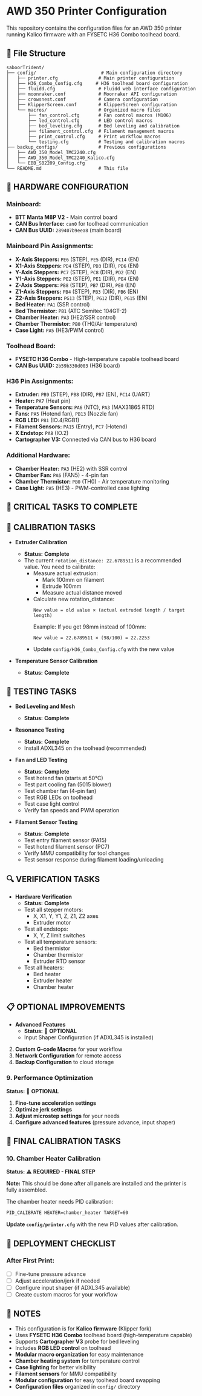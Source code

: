 # AWD 350 Printer Configuration

This repository contains the configuration files for an AWD 350 printer running Kalico firmware with an FYSETC H36 Combo toolhead board.

## 📁 File Structure

```
saboorTrident/
├── config/                        # Main configuration directory
│   ├── printer.cfg               # Main printer configuration
│   ├── H36_Combo_Config.cfg     # H36 toolhead board configuration
│   ├── fluidd.cfg                # Fluidd web interface configuration
│   ├── moonraker.conf            # Moonraker API configuration
│   ├── crowsnest.conf            # Camera configuration
│   ├── KlipperScreen.conf        # KlipperScreen configuration
│   └── macros/                   # Organized macro files
│       ├── fan_control.cfg       # Fan control macros (M106)
│       ├── led_control.cfg       # LED control macros
│       ├── bed_leveling.cfg      # Bed leveling and calibration
│       ├── filament_control.cfg  # Filament management macros
│       ├── print_control.cfg     # Print workflow macros
│       └── testing.cfg           # Testing and calibration macros
├── backup_configs/               # Previous configurations
│   ├── AWD_350_Model_TMC2240.cfg
│   ├── AWD_350_Model_TMC2240_Kalico.cfg
│   └── EBB_SB2209_Config.cfg
└── README.md                     # This file
```

## 🔧 **HARDWARE CONFIGURATION**

### **Mainboard:**
- **BTT Manta M8P V2** - Main control board
- **CAN Bus Interface:** `can0` for toolhead communication
- **CAN Bus UUID:** `289407b9eea8` (main board)

### **Mainboard Pin Assignments:**
- **X-Axis Steppers:** `PE6` (STEP), `PE5` (DIR), `PC14` (EN)
- **X1-Axis Steppers:** `PD4` (STEP), `PD3` (DIR), `PD6` (EN)
- **Y-Axis Steppers:** `PC7` (STEP), `PC8` (DIR), `PD2` (EN)
- **Y1-Axis Steppers:** `PE2` (STEP), `PE1` (DIR), `PE4` (EN)
- **Z-Axis Steppers:** `PB8` (STEP), `PB7` (DIR), `PE0` (EN)
- **Z1-Axis Steppers:** `PB4` (STEP), `PB3` (DIR), `PB6` (EN)
- **Z2-Axis Steppers:** `PG13` (STEP), `PG12` (DIR), `PG15` (EN)
- **Bed Heater:** `PA1` (SSR control)
- **Bed Thermistor:** `PB1` (ATC Semitec 104GT-2)
- **Chamber Heater:** `PA3` (HE2/SSR control)
- **Chamber Thermistor:** `PB0` (TH0/Air temperature)
- **Case Light:** `PA5` (HE3/PWM control)

### **Toolhead Board:**
- **FYSETC H36 Combo** - High-temperature capable toolhead board
- **CAN Bus UUID:** `2b59b330d003` (H36 board)

### **H36 Pin Assignments:**
- **Extruder:** `PB9` (STEP), `PB8` (DIR), `PB7` (EN), `PC14` (UART)
- **Heater:** `PA7` (Heat pin)
- **Temperature Sensors:** `PA6` (NTC), `PA3` (MAX31865 RTD)
- **Fans:** `PA5` (Hotend fan), `PB13` (Nozzle fan)
- **RGB LED:** `PB1` (IO.4/RGB1)
- **Filament Sensors:** `PA15` (Entry), `PC7` (Hotend)
- **X Endstop:** `PA8` (IO.2)
- **Cartographer V3:** Connected via CAN bus to H36 board

### **Additional Hardware:**
- **Chamber Heater:** `PA3` (HE2) with SSR control
- **Chamber Fan:** `PA6` (FAN5) - 4-pin fan
- **Chamber Thermistor:** `PB0` (TH0) - Air temperature monitoring
- **Case Light:** `PA5` (HE3) - PWM-controlled case lighting

## 🚨 **CRITICAL TASKS TO COMPLETE**

## 🔧 **CALIBRATION TASKS**

- **Extruder Calibration**
  - **Status:** **Complete**
  - The current `rotation_distance: 22.6789511` is a recommended value. You need to calibrate:
    - Measure actual extrusion:
      - Mark 100mm on filament
      - Extrude 100mm
      - Measure actual distance moved
    - Calculate new rotation_distance:
      ```
      New value = old value × (actual extruded length / target length)
      ```
      Example: If you get 98mm instead of 100mm:
      ```
      New value = 22.6789511 × (98/100) = 22.2253
      ```
    - Update `config/H36_Combo_Config.cfg` with the new value

- **Temperature Sensor Calibration**
  - **Status:**  **Complete**

## 🧪 **TESTING TASKS**

- **Bed Leveling and Mesh**
  - **Status:** **Complete**

- **Resonance Testing**
  - **Status:** **Complete**
  - Install ADXL345 on the toolhead (recommended)

- **Fan and LED Testing**
  - **Status:** **Complete**
  - Test hotend fan (starts at 50°C)
  - Test part cooling fan (5015 blower)
  - Test chamber fan (4-pin fan)
  - Test RGB LEDs on toolhead
  - Test case light control
  - Verify fan speeds and PWM operation

- **Filament Sensor Testing**
  - **Status:** **Complete**
  - Test entry filament sensor (PA15)
  - Test hotend filament sensor (PC7)
  - Verify MMU compatibility for tool changes
  - Test sensor response during filament loading/unloading

## 🔍 **VERIFICATION TASKS**

- **Hardware Verification**
  - **Status:** **Complete**
  - Test all stepper motors:
    - X, X1, Y, Y1, Z, Z1, Z2 axes
    - Extruder motor
  - Test all endstops:
    - X, Y, Z limit switches
  - Test all temperature sensors:
    - Bed thermistor
    - Chamber thermistor
    - Extruder RTD sensor
  - Test all heaters:
    - Bed heater
    - Extruder heater
    - Chamber heater

## 📋 **OPTIONAL IMPROVEMENTS**

- **Advanced Features**
  - **Status:** 🔄 **OPTIONAL**
  - Input Shaper Configuration (if ADXL345 is installed)
2. **Custom G-code Macros** for your workflow
3. **Network Configuration** for remote access
4. **Backup Configuration** to cloud storage

### 9. **Performance Optimization**
**Status:** 🔄 **OPTIONAL**

1. **Fine-tune acceleration settings**
2. **Optimize jerk settings**
3. **Adjust microstep settings** for your needs
4. **Configure advanced features** (pressure advance, input shaper)

## 🔧 **FINAL CALIBRATION TASKS**

### 10. **Chamber Heater Calibration**
**Status:** ⚠️ **REQUIRED - FINAL STEP**

**Note:** This should be done after all panels are installed and the printer is fully assembled.

The chamber heater needs PID calibration:

```bash
PID_CALIBRATE HEATER=chamber_heater TARGET=60
```

**Update `config/printer.cfg`** with the new PID values after calibration.

## 🚀 **DEPLOYMENT CHECKLIST**

### After First Print:
- [ ] Fine-tune pressure advance
- [ ] Adjust acceleration/jerk if needed
- [ ] Configure input shaper (if ADXL345 available)
- [ ] Create custom macros for your workflow

## 📝 **NOTES**

- This configuration is for **Kalico firmware** (Klipper fork)
- Uses **FYSETC H36 Combo** toolhead board (high-temperature capable)
- Supports **Cartographer V3** probe for bed leveling
- Includes **RGB LED control** on toolhead
- **Modular macro organization** for easy maintenance
- **Chamber heating system** for temperature control
- **Case lighting** for better visibility
- **Filament sensors** for MMU compatibility
- **Modular configuration** for easy toolhead board swapping
- **Configuration files** organized in `config/` directory
